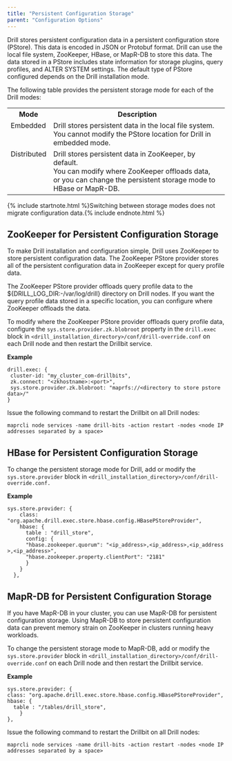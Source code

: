 ```yaml
---
title: "Persistent Configuration Storage"
parent: "Configuration Options"
---
```

Drill stores persistent configuration data in a persistent configuration store
(PStore). This data is encoded in JSON or Protobuf format. Drill can use the
local file system, ZooKeeper, HBase, or MapR-DB to store this data. The data
stored in a PStore includes state information for storage plugins, query
profiles, and ALTER SYSTEM settings. The default type of PStore configured
depends on the Drill installation mode.

The following table provides the persistent storage mode for each of the Drill
modes:

<table ><tbody><tr><th >Mode</th><th >Description</th></tr><tr><td valign="top" >Embedded</td><td valign="top" >Drill stores persistent data in the local file system. <br />You cannot modify the PStore location for Drill in embedded mode.</td></tr><tr><td valign="top" >Distributed</td><td valign="top" >Drill stores persistent data in ZooKeeper, by default. <br />You can modify where ZooKeeper offloads data, <br />or you can change the persistent storage mode to HBase or MapR-DB.</td></tr></tbody></table></div>
  
{% include startnote.html %}Switching between storage modes does not migrate configuration data.{% include endnote.html %}

## ZooKeeper for Persistent Configuration Storage

To make Drill installation and configuration simple, Drill uses ZooKeeper to
store persistent configuration data. The ZooKeeper PStore provider stores all
of the persistent configuration data in ZooKeeper except for query profile
data.

The ZooKeeper PStore provider offloads query profile data to the
${DRILL_LOG_DIR:-/var/log/drill} directory on Drill nodes. If you want the
query profile data stored in a specific location, you can configure where
ZooKeeper offloads the data.

To modify where the ZooKeeper PStore provider offloads query profile data,
configure the `sys.store.provider.zk.blobroot` property in the `drill.exec`
block in `<drill_installation_directory>/conf/drill-override.conf` on each
Drill node and then restart the Drillbit service.

**Example**

	drill.exec: {
	 cluster-id: "my_cluster_com-drillbits",
	 zk.connect: "<zkhostname>:<port>",
	 sys.store.provider.zk.blobroot: "maprfs://<directory to store pstore data>/"
	}

Issue the following command to restart the Drillbit on all Drill nodes:

    maprcli node services -name drill-bits -action restart -nodes <node IP addresses separated by a space>

## HBase for Persistent Configuration Storage

To change the persistent storage mode for Drill, add or modify the
`sys.store.provider` block in `<drill_installation_directory>/conf/drill-
override.conf.`

**Example**

	sys.store.provider: {
	    class: "org.apache.drill.exec.store.hbase.config.HBasePStoreProvider",
	    hbase: {
	      table : "drill_store",
	      config: {
	      "hbase.zookeeper.quorum": "<ip_address>,<ip_address>,<ip_address >,<ip_address>",
	      "hbase.zookeeper.property.clientPort": "2181"
	      }
	    }
	  },

## MapR-DB for Persistent Configuration Storage

If you have MapR-DB in your cluster, you can use MapR-DB for persistent
configuration storage. Using MapR-DB to store persistent configuration data
can prevent memory strain on ZooKeeper in clusters running heavy workloads.

To change the persistent storage mode to MapR-DB, add or modify the
`sys.store.provider` block in `<drill_installation_directory>/conf/drill-
override.conf` on each Drill node and then restart the Drillbit service.

**Example**

	sys.store.provider: {
	class: "org.apache.drill.exec.store.hbase.config.HBasePStoreProvider",
	hbase: {
	  table : "/tables/drill_store",
	    }
	},

Issue the following command to restart the Drillbit on all Drill nodes:

    maprcli node services -name drill-bits -action restart -nodes <node IP addresses separated by a space>

